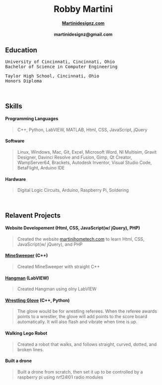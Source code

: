 <h1 align="center">Robby Martini</h1>
<h4 align="center"><a href="http://martinidesignz.com/">Martinidesignz.com</a></h4>
<h4 align="center">martinidesignz@gmail.com</h4>

## Education

<pre>
University of Cincinnati, Cincinnati, Ohio                   Class of 2023
Bachelor of Science in Computer Engineering                      GPA: 3.20
</pre>
<pre>
Taylor High School, Cincinnati, Ohio                         Class of 2018
Honors Diploma                                                    GPA 4.32
</pre>
<br>

## Skills
<h4> Programming Languages</h4>

>  C++, Python, LabVIEW, MATLAB, Html, CSS, JavaScript, jQuery

<h4> Software </h4>

> Linux, Windows, Mac, Git, Excel, Microsoft Word, NI Multisim, Gravit Designer, Davinci Resolve and Fusion, Gimp, Qt Creator, WampServer64, Brackets, Autodesk Inventor, Visual Studio Code, BetaFlight, Arduino IDE

<h4> Hardware </h4>

> Digital Logic Circuits, Arduino, Raspberry Pi, Soldering

<br>

## Relavent Projects

<h4> Website Developement (Html, CSS, JavaScript(w/ jQuery), PHP) </h4>

> Created the website [martinihometech.com](http://martinihometech.com/index.php) to learn Html, CSS, JavaScript(w/ jQuery), and PHP

#### [MineSweeper](https://github.com/MartiniDesignz/MineSweeper) (C++) 

> Created MineSweeper with straight C++

#### [Hangman](https://github.com/MartiniDesignz/HangmanInLabVIEW) (LabVIEW) 

> Created Hangman using olny LabVIEW

#### [Wrestling Glove](https://github.com/MartiniDesignz/Wrestling-Glove) (C++, Python)

>The glove would be for wrestling referees.  When the referee awards points to a wrestler,
the glove will add points to the score board automatically.  It will also flash and vibrate
when time is up.  

#### Walking Lego Robot

> Created a robot that walks, and follows straight, curved, dotted, and broken lines.

#### Built a drone

> Built a drone from scratch, then set it up to be controlled by a raspberry pi using nrf24l01 radio modules









